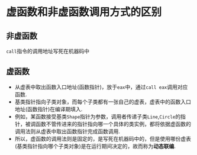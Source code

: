 # 虚函数和非虚函数调用方式的区别

## 非虚函数
`call`指令的调用地址写死在机器码中

## 虚函数
* 从虚表中取出函数入口地址(函数指针)，放于`eax`中，通过`call eax`调用对应函数.
* 基类指针指向子类对象，而每个子类都有一张自己的虚表，虚表中的函数入口地址(函数指针)在编译期填入.
* 例如，某函数接受基类`Shape`指针为参数，调用者传递子类`Line`,`Circle`的指针，被调函数不管传进来的指针指向哪一个具体的类实例，都将依据虚函数的调用法则从虚表中取出函数指针完成函数调用.
* 所以，虚函数的调用法则是固定的，是写死在机器码中的，但是使用哪份虚表(基类指针指向哪个子类对象)是在运行期间决定的，故而称为**动态联编**.